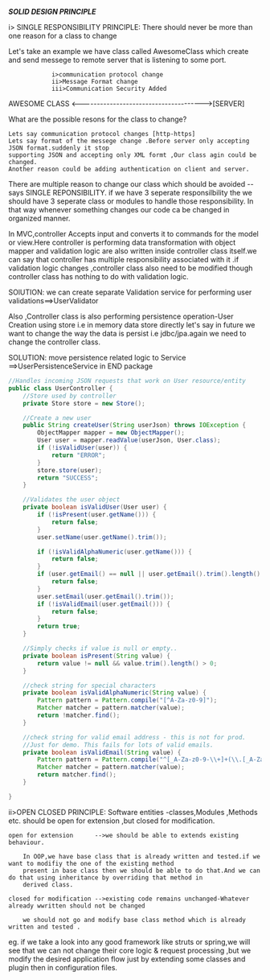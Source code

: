 ***SOLID DESIGN PRINCIPLE***

i> SINGLE RESPONSIBILITY PRINCIPLE:
There should never be more than one reason for a class to change

Let's take an example we have class called AwesomeClass which create and send messege to remote server that is listening
to some port.

                i>communication protocol change
                ii>Message Format change
                iii>Communication Security Added

AWESOME CLASS <-------------------------------------->[SERVER]

What are the possible resons for the class to change?

    Lets say communication protocol changes [http-https]
    Lets say format of the messege change .Before server only accepting JSON format.suddenly it stop
    supporting JSON and accepting only XML formt ,Our class agin could be changed.
    Another reason could be adding authentication on client and server.

There are multiple reason to change our class which should be avoided --says SINGLE REPONSIBILITY. if we have 3 seperate
responsilbility the we should have 3 seperate class or modules to handle those responsibility. In that way whenever
something changes our code ca be changed in organized manner.

In MVC,controller Accepts input and converts it to commands for the model or view.Here controller is performing data
transformation with object mapper and validation logic are also written inside controller class itself.we can say that
controller has multiple responsibility associated with it .if validation logic changes ,controller class also need to be
modified though controller class has nothing to do with validation logic.

SOlUTION: we can create separate Validation service for performing user validations==>UserValidator

Also ,Controller class is also performing persistence operation-User Creation using store i.e in memory data store
directly let's say in future we want to change the way the data is persist i.e jdbc/jpa.again we need to change the
controller class.

SOLUTION: move persistence related logic to Service ==>UserPersistenceService in END package

```java
//Handles incoming JSON requests that work on User resource/entity
public class UserController {
    //Store used by controller
    private Store store = new Store();

    //Create a new user
    public String createUser(String userJson) throws IOException {
        ObjectMapper mapper = new ObjectMapper();
        User user = mapper.readValue(userJson, User.class);
        if (!isValidUser(user)) {
            return "ERROR";
        }
        store.store(user);
        return "SUCCESS";
    }

    //Validates the user object
    private boolean isValidUser(User user) {
        if (!isPresent(user.getName())) {
            return false;
        }
        user.setName(user.getName().trim());

        if (!isValidAlphaNumeric(user.getName())) {
            return false;
        }
        if (user.getEmail() == null || user.getEmail().trim().length() == 0) {
            return false;
        }
        user.setEmail(user.getEmail().trim());
        if (!isValidEmail(user.getEmail())) {
            return false;
        }
        return true;
    }

    //Simply checks if value is null or empty..
    private boolean isPresent(String value) {
        return value != null && value.trim().length() > 0;
    }

    //check string for special characters
    private boolean isValidAlphaNumeric(String value) {
        Pattern pattern = Pattern.compile("[^A-Za-z0-9]");
        Matcher matcher = pattern.matcher(value);
        return !matcher.find();
    }

    //check string for valid email address - this is not for prod.
    //Just for demo. This fails for lots of valid emails.
    private boolean isValidEmail(String value) {
        Pattern pattern = Pattern.compile("^[_A-Za-z0-9-\\+]+(\\.[_A-Za-z0-9-]+)*@[A-Za-z0-9-]+(\\.[A-Za-z0-9]+)*(\\.[A-Za-z]{2,})$");
        Matcher matcher = pattern.matcher(value);
        return matcher.find();
    }

}
```

ii>OPEN CLOSED PRINCIPLE:
Software entities -classes,Modules ,Methods etc. should be open for extension ,but closed for modification.

    open for extension      -->we should be able to extends existing behaviour. 
       
        In OOP,we have base class that is already written and tested.if we want to modifiy the one of the existing method
        present in base class then we should be able to do that.And we can do that using inheritance by overriding that method in
        derived class.    

    closed for modification -->existing code remains unchanged-Whatever already wwritten should not be changed
        
        we should not go and modify base class method which is already written and tested .


eg. if we take a look into any good framework like struts or spring,we will see that we can not change their core logic
& request processing ,but we modify the desired application flow just
by extending some classes and plugin then in configuration files.







